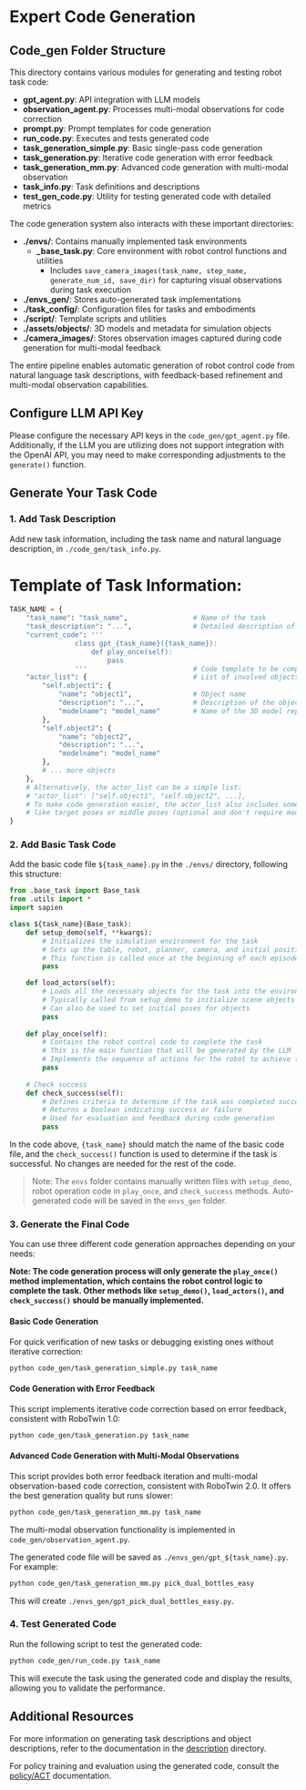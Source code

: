 # Expert Code Generation

## Code_gen Folder Structure

This directory contains various modules for generating and testing robot task code:

- **gpt_agent.py**: API integration with LLM models
- **observation_agent.py**: Processes multi-modal observations for code correction
- **prompt.py**: Prompt templates for code generation
- **run_code.py**: Executes and tests generated code
- **task_generation_simple.py**: Basic single-pass code generation
- **task_generation.py**: Iterative code generation with error feedback
- **task_generation_mm.py**: Advanced code generation with multi-modal observation
- **task_info.py**: Task definitions and descriptions
- **test_gen_code.py**: Utility for testing generated code with detailed metrics

The code generation system also interacts with these important directories:
- **./envs/**: Contains manually implemented task environments
  - **_base_task.py**: Core environment with robot control functions and utilities
    - Includes `save_camera_images(task_name, step_name, generate_num_id, save_dir)` for capturing visual observations during task execution
- **./envs_gen/**: Stores auto-generated task implementations
- **./task_config/**: Configuration files for tasks and embodiments
- **./script/**: Template scripts and utilities
- **./assets/objects/**: 3D models and metadata for simulation objects
- **./camera_images/**: Stores observation images captured during code generation for multi-modal feedback

The entire pipeline enables automatic generation of robot control code from natural language task descriptions, with feedback-based refinement and multi-modal observation capabilities.

## Configure LLM API Key

Please configure the necessary API keys in the `code_gen/gpt_agent.py` file. Additionally, if the LLM you are utilizing does not support integration with the OpenAI API, you may need to make corresponding adjustments to the `generate()` function.

## Generate Your Task Code

### 1. **Add Task Description**
   
Add new task information, including the task name and natural language description, in `./code_gen/task_info.py`.

# Template of Task Information:
```python
TASK_NAME = {
    "task_name": "task_name",                # Name of the task
    "task_description": "...",               # Detailed description of the task
    "current_code": '''
                class gpt_{task_name}({task_name}):
                    def play_once(self):
                        pass
                '''                          # Code template to be completed
    "actor_list": {                          # List of involved objects; can be a dictionary or a simple list
        "self.object1": {
            "name": "object1",               # Object name
            "description": "...",            # Description of the object
            "modelname": "model_name"        # Name of the 3D model representing the object
        },
        "self.object2": {
            "name": "object2",
            "description": "...",
            "modelname": "model_name"
        },
        # ... more objects
    },
    # Alternatively, the actor_list can be a simple list:
    # "actor_list": ["self.object1", "self.object2", ...],
    # To make code generation easier, the actor_list also includes some pose information
    # like target poses or middle poses (optional and don't require modelname).
}
```

### 2. **Add Basic Task Code**
   
Add the basic code file `${task_name}.py` in the `./envs/` directory, following this structure:

```python
from .base_task import Base_task
from .utils import *
import sapien

class ${task_name}(Base_task):
    def setup_demo(self, **kwargs):
        # Initializes the simulation environment for the task
        # Sets up the table, robot, planner, camera, and initial positions
        # This function is called once at the beginning of each episode
        pass

    def load_actors(self):
        # Loads all the necessary objects for the task into the environment
        # Typically called from setup_demo to initialize scene objects
        # Can also be used to set initial poses for objects
        pass
        
    def play_once(self):
        # Contains the robot control code to complete the task
        # This is the main function that will be generated by the LLM
        # Implements the sequence of actions for the robot to achieve the task
        pass
    
    # Check success
    def check_success(self):
        # Defines criteria to determine if the task was completed successfully
        # Returns a boolean indicating success or failure
        # Used for evaluation and feedback during code generation
        pass
```

In the code above, `{task_name}` should match the name of the basic code file, and the `check_success()` function is used to determine if the task is successful. No changes are needed for the rest of the code.

> Note: The `envs` folder contains manually written files with `setup_demo`, robot operation code in `play_once`, and `check_success` methods. Auto-generated code will be saved in the `envs_gen` folder.

### 3. **Generate the Final Code**

You can use three different code generation approaches depending on your needs:

**Note: The code generation process will only generate the `play_once()` method implementation, which contains the robot control logic to complete the task. Other methods like `setup_demo()`, `load_actors()`, and `check_success()` should be manually implemented.**

#### Basic Code Generation
For quick verification of new tasks or debugging existing ones without iterative correction:

```bash
python code_gen/task_generation_simple.py task_name
```

#### Code Generation with Error Feedback
This script implements iterative code correction based on error feedback, consistent with RoboTwin 1.0:

```bash
python code_gen/task_generation.py task_name
```

#### Advanced Code Generation with Multi-Modal Observations
This script provides both error feedback iteration and multi-modal observation-based code correction, consistent with RoboTwin 2.0. It offers the best generation quality but runs slower:

```bash
python code_gen/task_generation_mm.py task_name
```

The multi-modal observation functionality is implemented in `code_gen/observation_agent.py`.

The generated code file will be saved as `./envs_gen/gpt_${task_name}.py`. For example:
```bash
python code_gen/task_generation_mm.py pick_dual_bottles_easy
```
This will create `./envs_gen/gpt_pick_dual_bottles_easy.py`.

### 4. **Test Generated Code**

Run the following script to test the generated code:

```bash
python code_gen/run_code.py task_name
```

This will execute the task using the generated code and display the results, allowing you to validate the performance.

## Additional Resources

For more information on generating task descriptions and object descriptions, refer to the documentation in the [description](../description/README.md) directory.

For policy training and evaluation using the generated code, consult the [policy/ACT](../policy/ACT/README.md) documentation.
